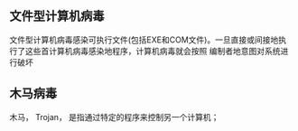 ## 文件型计算机病毒
文件型计算机病毒感染可执行文件(包括EXE和COM文件)。一旦直接或间接地执行了这些首计算机病毒感染地程序，计算机病毒就会按照
编制者地意图对系统进行破坏

## 木马病毒
木马， Trojan， 是指通过特定的程序来控制另一个计算机；